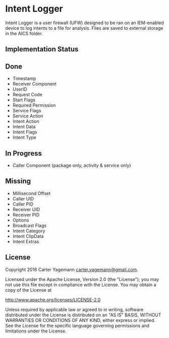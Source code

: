 Intent Logger
=============

Intent Logger is a user firewall (UFW) designed to be ran on an IEM-enabled device to log intents
to a file for analysis. Files are saved to external storage in the AICS folder.

Implementation Status
---------------------

Done
----

* Timestamp
* Receiver Component
* UserID
* Request Code
* Start Flags
* Required Permission
* Service Flags
* Service Action
* Intent Action
* Intent Data
* Intent Flags
* Intent Type

In Progress
-----------

* Caller Component (package only, activity & service only)

Missing
-------

* Millisecond Offset
* Caller UID
* Caller PID
* Receiver UID
* Receiver PID
* Options
* Broadcast Flags
* Intent Category
* Intent ClipData
* Intent Extras


License
-------

Copyright 2016 Carter Yagemann <carter.yagemann@gmail.com>.

Licensed under the Apache License, Version 2.0 (the "License");
you may not use this file except in compliance with the License.
You may obtain a copy of the License at

http://www.apache.org/licenses/LICENSE-2.0

Unless required by applicable law or agreed to in writing, software
distributed under the License is distributed on an "AS IS" BASIS,
WITHOUT WARRANTIES OR CONDITIONS OF ANY KIND, either express or implied.
See the License for the specific language governing permissions and
limitations under the License.
